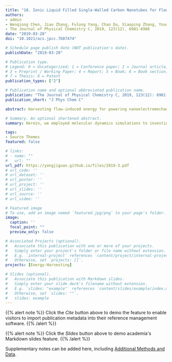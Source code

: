 ```yaml
---
title: "10. Ionic Liquid Filled Single-Walled Carbon Nanotubes for Flow-Induced Energy Harvesting (Times cited = 1)"
authors:
- admin
- Wenqiong Chen, Jiao Zhang, Fulong Yang, Chao Du, Xiaoping Zhang, Youquan Deng
- The Journal of Physical Chemistry C, 2019, 123(12), 6981-6988
date: "2019-03-28"
doi: "10.1021/acs.jpcc.7b07474"

# Schedule page publish date (NOT publication's date).
publishDate: "2019-03-28"

# Publication type.
# Legend: 0 = Uncategorized; 1 = Conference paper; 2 = Journal article;
# 3 = Preprint / Working Paper; 4 = Report; 5 = Book; 6 = Book section;
# 7 = Thesis; 8 = Patent
publication_types: ["2"]

# Publication name and optional abbreviated publication name.
publication: "The Journal of Physical Chemistry C, 2019, 123(12): 6981-6988"
publication_short: "J Phys Chem C"

abstract: Harvesting flow-induced energy for powering nanoelectromechanical systems offers much promise for nanotechnology. Motivated by the electric eel, which is capable of generating considerable electric shocks with highly selective ion channels and pumps on its cell membrane, herein, we employed molecular dynamics simulations to investigate the flow-induced energy harvesting through flowing three kinds of imidazolium-based ionic liquids (ILs) over single-walled carbon nanotubes (SWCNTs) with diameters varied from 1.22 to 4.07 nm at temperatures ranging from 300 to 375 K. The results show that ILs inside a SWCNT with a diameter of 3.39 nm flow at a speed of ~19 m s$^{-1}$ resulting in a considerable flow-induced voltage (FIV) up to 2.22 μV, and the maximal FIVs increase from 1.91 to 2.34 μV as the diameter of the SWCNT varies from 1.22 to 4.07 nm at 300 K. Further analysis shows that this FIV arises from the free charge carriers on the inner surface of SWCNTs drifting along the flow direction of ILs under the drag of the Coulomb field, and the FIV increases to saturation with increased average flow velocity of ILs which is caused by the balance between internal resistance arising from the ILs and SWCNTs and the external driving force. This work also demonstrates an advanced equation to appropriately and effectively calculate the FIV of flowing ILs inside SWCNTs on the nanoscale which involves the effect ofCoulomb field present in ILs on the free charge carriers of the SWCNT inner surfaces and the characteristic of Coulomb interactions. Moreover, the dependence of FIV on anion species, temperature, and average flow velocity of ILs is also investigated.

# Summary. An optional shortened abstract.
summary: Herein, we employed molecular dynamics simulations to investigate the flow-induced energy harvesting through flowing three kinds of imidazolium-based ionic liquids (ILs) over single-walled carbon nanotubes (SWCNTs) with diameters varied from 1.22 to 4.07 nm at temperatures ranging from 300 to 375 K.

tags:
- Source Themes
featured: false

# links:
# - name: ""
#   url: ""
url_pdf: https://yongjiguan.github.io/files/2019-3.pdf
# url_code: ''
# url_dataset: ''
# url_poster: ''
# url_project: ''
# url_slides: ''
# url_source: ''
# url_video: ''

# Featured image
# To use, add an image named `featured.jpg/png` to your page's folder. 
image:
  caption: ''
  focal_point: ""
  preview_only: false

# Associated Projects (optional).
#   Associate this publication with one or more of your projects.
#   Simply enter your project's folder or file name without extension.
#   E.g. `internal-project` references `content/project/internal-project/index.md`.
#   Otherwise, set `projects: []`.
projects: [Energy-Harvesting]

# Slides (optional).
#   Associate this publication with Markdown slides.
#   Simply enter your slide deck's filename without extension.
#   E.g. `slides: "example"` references `content/slides/example/index.md`.
#   Otherwise, set `slides: ""`.
#   slides: example
---
```


{{% alert note %}}
Click the *Cite* button above to demo the feature to enable visitors to import publication metadata into their reference management software.
{{% /alert %}}

{{% alert note %}}
Click the *Slides* button above to demo academia's Markdown slides feature.
{{% /alert %}}

Supplementary notes can be added here, including [Additional Methods and Data](https://pubs.acs.org/doi/10.1021/acs.jpcc.7b07474).

